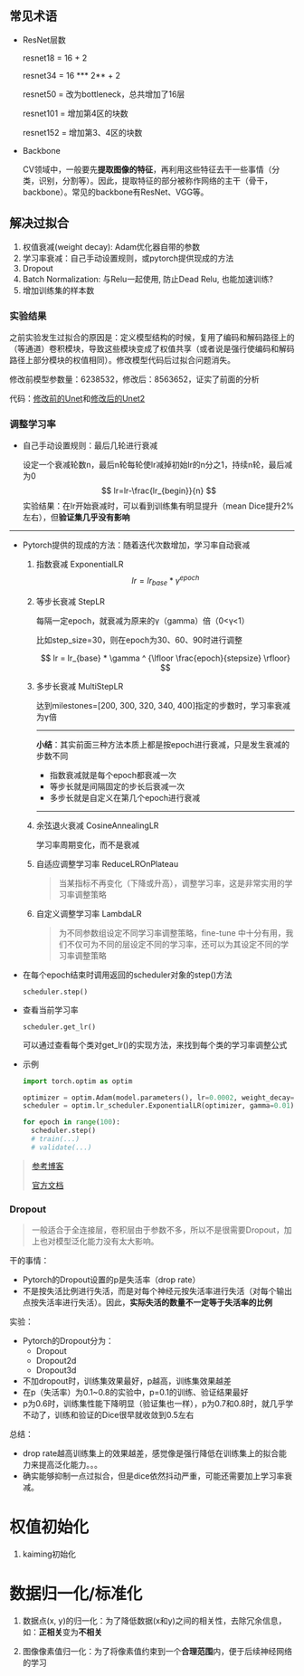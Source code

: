 ## 常见术语

- ResNet层数

  resnet18 = 16 + 2

  resnet34 = 16 *** 2** + 2

  resnet50 = 改为bottleneck，总共增加了16层

  resnet101 = 增加第4区的块数

  resnet152 = 增加第3、4区的块数

- Backbone

  CV领域中，一般要先**提取图像的特征**，再利用这些特征去干一些事情（分类，识别，分割等）。因此，提取特征的部分被称作网络的主干（骨干，backbone）。常见的backbone有ResNet、VGG等。

## 解决过拟合

1. 权值衰减(weight decay): Adam优化器自带的参数
2. 学习率衰减：自己手动设置规则，或pytorch提供现成的方法
3. Dropout
4. Batch Normalization: 与Relu一起使用, 防止Dead Relu, 也能加速训练?
5. 增加训练集的样本数

### 实验结果

之前实验发生过拟合的原因是：定义模型结构的时候，复用了编码和解码路径上的（等通道）卷积模块，导致这些模块变成了权值共享（或者说是强行使编码和解码路径上部分模块的权值相同）。修改模型代码后过拟合问题消失。

修改前模型参数量：6238532，修改后：8563652，证实了前面的分析

代码：[修改前的Unet](https://github.com/Zhniing/U-net/blob/3a2b94dad09782bde7afb7f0d758b0b2cde70a33/network.py#L6)和[修改后的Unet2](https://github.com/Zhniing/U-net/blob/a106b23a063f132e9bc06c301c79bceb820128fb/network.py#L74)

### 调整学习率

* 自己手动设置规则：最后几轮进行衰减

  设定一个衰减轮数n，最后n轮每轮使lr减掉初始lr的n分之1，持续n轮，最后减为0
  $$
  lr=lr-\frac{lr_{begin}}{n}
  $$
  实验结果：在lr开始衰减时，可以看到训练集有明显提升（mean Dice提升2%左右），但**验证集几乎没有影响**

---

* Pytorch提供的现成的方法：随着迭代次数增加，学习率自动衰减

  1. 指数衰减 ExponentialLR
     $$
     lr = lr_{base} * \gamma ^ {epoch}
     \tag {1}
     $$
     
  2. 等步长衰减 StepLR

     每隔一定epoch，就衰减为原来的γ（gamma）倍（0<γ<1）

     比如step_size=30，则在epoch为30、60、90时进行调整

     $$
     lr = lr_{base} * \gamma ^ {\lfloor \frac{epoch}{stepsize} \rfloor}
     $$

  3. 多步长衰减 MultiStepLR

     达到milestones=[200, 300, 320, 340, 400]指定的步数时，学习率衰减为γ倍
     
     ---
     
     **小结**：其实前面三种方法本质上都是按epoch进行衰减，只是发生衰减的步数不同
     
     - 指数衰减就是每个epoch都衰减一次
     - 等步长就是间隔固定的步长后衰减一次
     - 多步长就是自定义在第几个epoch进行衰减
     
     ---
     
  4. 余弦退火衰减 CosineAnnealingLR

     学习率周期变化，而不是衰减

  5. 自适应调整学习率 ReduceLROnPlateau

     > 当某指标不再变化（下降或升高），调整学习率，这是非常实用的学习率调整策略

  6. 自定义调整学习率 LambdaLR

     > 为不同参数组设定不同学习率调整策略，fine-tune 中十分有用，我们不仅可为不同的层设定不同的学习率，还可以为其设定不同的学习率调整策略

* 在每个epoch结束时调用返回的scheduler对象的step()方法

  `scheduler.step()`

* 查看当前学习率

  `scheduler.get_lr()`

  可以通过查看每个类对get_lr()的实现方法，来找到每个类的学习率调整公式

* 示例

  ```python
  import torch.optim as optim
  
  optimizer = optim.Adam(model.parameters(), lr=0.0002, weight_decay=0.0005)
  scheduler = optim.lr_scheduler.ExponentialLR(optimizer, gamma=0.01)
  
  for epoch in range(100):
  	scheduler.step()
  	# train(...)
  	# validate(...)
  ```
  
> [参考博客](https://blog.csdn.net/shanglianlm/article/details/85143614)
>
> [官方文档](https://pytorch.org/docs/1.2.0/optim.html#how-to-adjust-learning-rate)

### Dropout

> 一般适合于全连接层，卷积层由于参数不多，所以不是很需要Dropout，加上也对模型泛化能力没有太大影响。

干的事情：

* Pytorch的Dropout设置的p是失活率（drop rate）
* 不是按失活比例进行失活，而是对每个神经元按失活率进行失活（对每个输出点按失活率进行失活）。因此，**实际失活的数量不一定等于失活率的比例**

实验：

* Pytorch的Dropout分为：
  * Dropout
  * Dropout2d
  * Dropout3d
* 不加dropout时，训练集效果最好，p越高，训练集效果越差
* 在p（失活率）为0.1~0.8的实验中，p=0.1的训练、验证结果最好
* p为0.6时，训练集性能下降明显（验证集也一样），p为0.7和0.8时，就几乎学不动了，训练和验证的Dice很早就收敛到0.5左右

总结：

* drop rate越高训练集上的效果越差，感觉像是强行降低在训练集上的拟合能力来提高泛化能力。。。
* 确实能够抑制一点过拟合，但是dice依然抖动严重，可能还需要加上学习率衰减。

# 权值初始化

1. kaiming初始化

# 数据归一化/标准化

1. 数据点(x, y)的归一化：为了降低数据(x和y)之间的相关性，去除冗余信息，如：**正相关**变为**不相关**

2. 图像像素值归一化：为了将像素值约束到一个**合理范围**内，便于后续神经网络的学习